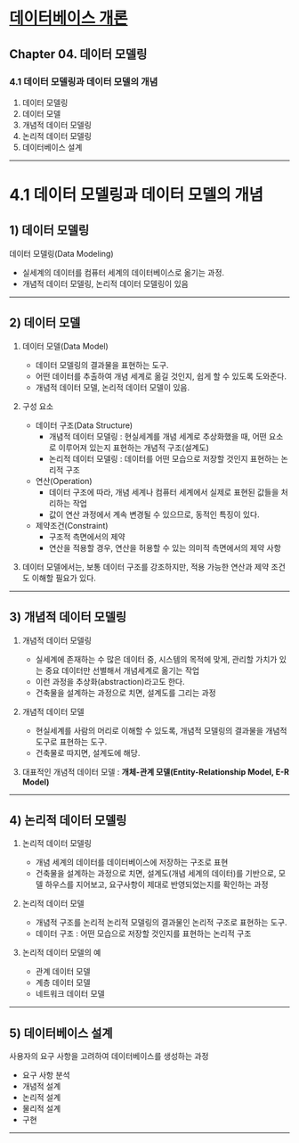 
# <a href = "../README.md" target="_blank">데이터베이스 개론</a>
## Chapter 04. 데이터 모델링
### 4.1 데이터 모델링과 데이터 모델의 개념
1) 데이터 모델링
2) 데이터 모델
3) 개념적 데이터 모델링
4) 논리적 데이터 모델링
5) 데이터베이스 설계

---

# 4.1 데이터 모델링과 데이터 모델의 개념

## 1) 데이터 모델링
데이터 모델링(Data Modeling)
- 실세계의 데이터를 컴퓨터 세계의 데이터베이스로 옮기는 과정.  
- 개념적 데이터 모델링, 논리적 데이터 모델링이 있음


---

## 2) 데이터 모델

1. 데이터 모델(Data Model)
   - 데이터 모델링의 결과물을 표현하는 도구.
   - 어떤 데이터를 추출하여 개념 세계로 옮길 것인지, 쉽게 할 수 있도록 도와준다.
   - 개념적 데이터 모델, 논리적 데이터 모델이 있음.


2. 구성 요소
   - 데이터 구조(Data Structure)
     - 개념적 데이터 모델링 : 현실세계를 개념 세계로 추상화했을 때, 어떤 요소로 이루어져 있는지 표현하는 개념적 구조(설계도)
     - 논리적 데이터 모델링 : 데이터를 어떤 모습으로 저장할 것인지 표현하는 논리적 구조
   - 연산(Operation)
     - 데이터 구조에 따라, 개념 세계나 컴퓨터 세계에서 실제로 표현된 값들을 처리하는 작업
     - 값이 연산 과정에서 계속 변경될 수 있으므로, 동적인 특징이 있다.
   - 제약조건(Constraint)
     - 구조적 측면에서의 제약
     - 연산을 적용할 경우, 연산을 허용할 수 있는 의미적 측면에서의 제약 사항


3. 데이터 모델에서는, 보통 데이터 구조를 강조하지만, 적용 가능한 연산과 제약 조건도 이해할 필요가 있다.


---

## 3) 개념적 데이터 모델링
1. 개념적 데이터 모델링
   - 실세계에 존재하는 수 많은 데이터 중, 시스템의 목적에 맞게, 관리할 가치가 있는 중요 데이터만 선별해서 개념세계로 옮기는 작업
   - 이런 과정을 추상화(abstraction)라고도 한다.
   - 건축물을 설계하는 과정으로 치면, 설계도를 그리는 과정


2. 개념적 데이터 모델
   - 현실세계를 사람의 머리로 이해할 수 있도록, 개념적 모델링의 결과물을 개념적 도구로 표현하는 도구.
   - 건축물로 따지면, 설계도에 해당.

3. 대표적인 개념적 데이터 모델 : **개체-관계 모델(Entity-Relationship Model, E-R Model)**


---


## 4) 논리적 데이터 모델링
1. 논리적 데이터 모델링
   - 개념 세계의 데이터를 데이터베이스에 저장하는 구조로 표현
   - 건축물을 설계하는 과정으로 치면, 설계도(개념 세계의 데이터)를 기반으로, 모델 하우스를 지어보고, 요구사항이 제대로 반영되었는지를 확인하는 과정


2. 논리적 데이터 모델
   - 개념적 구조를 논리적 논리적 모델링의 결과물인 논리적 구조로 표현하는 도구.
   - 데이터 구조 : 어떤 모습으로 저장할 것인지를 표현하는 논리적 구조


    
3. 논리적 데이터 모델의 예
   - 관계 데이터 모델
   - 계층 데이터 모델
   - 네트워크 데이터 모델

---

## 5) 데이터베이스 설계
사용자의 요구 사항을 고려하여 데이터베이스를 생성하는 과정
- 요구 사항 분석
- 개념적 설계
- 논리적 설계
- 물리적 설계
- 구현

---
